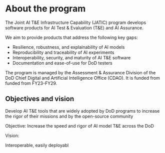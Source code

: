 # About the program

The Joint AI T&E Infrastructure Capability (JATIC) program develops software products for AI Test & Evaluation (T&E) and AI Assurance. 

We aim to provide products that address the following key gaps:

- Resilience, robustness, and explainability of AI models
- Reproducibility and traceability of AI experiments
- Interoperability, security, and maturity of AI T&E software
- Documentation and ease-of-use for DoD testers

The program is managed by the Assessment & Assurance Division of the DoD Chief Digital and Artificial Intelligence Office (CDAO). It is funded from funded from FY23-FY29.

## Objectives and vision

Develop AI T&E tools that are widely adopted by DoD programs to increase the rigor of their missions and by the open-source community

Objective: Increase the speed and rigor of AI model T&E across the DoD

Vision: 

Interoperable, easily deployabl
